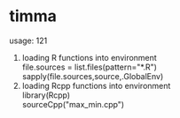 # timma

usage:
121
1. loading R functions into environment <br />
   file.sources = list.files(pattern="*.R") <br />
   sapply(file.sources,source,.GlobalEnv)
2. loading Rcpp functions into environment <br />
   library(Rcpp) <br />
   sourceCpp("max_min.cpp")
